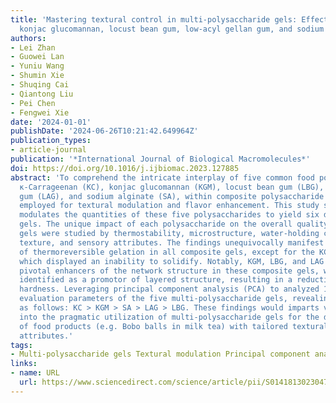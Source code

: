 ```yaml
---
title: 'Mastering textural control in multi-polysaccharide gels: Effect of κ-carrageenan,
  konjac glucomannan, locust bean gum, low-acyl gellan gum, and sodium alginate'
authors:
- Lei Zhan
- Guowei Lan
- Yuniu Wang
- Shumin Xie
- Shuqing Cai
- Qiantong Liu
- Pei Chen
- Fengwei Xie
date: '2024-01-01'
publishDate: '2024-06-26T10:21:42.649964Z'
publication_types:
- article-journal
publication: '*International Journal of Biological Macromolecules*'
doi: https://doi.org/10.1016/j.ijbiomac.2023.127885
abstract: 'To comprehend the intricate interplay of five common food polysaccharides,
  κ-Carrageenan (KC), konjac glucomannan (KGM), locust bean gum (LBG), low-acyl gellan
  gum (LAG), and sodium alginate (SA), within composite polysaccharide gels, widely
  employed for textural modulation and flavor enhancement. This study systematically
  modulates the quantities of these five polysaccharides to yield six distinct multi-polysaccharide
  gels. The unique impact of each polysaccharide on the overall quality of composite
  gels were studied by thermostability, microstructure, water-holding capacity (WHC),
  texture, and sensory attributes. The findings unequivocally manifest the phenomenon
  of thermoreversible gelation in all composite gels, except for the KC-devoid sample,
  which displayed an inability to solidify. Notably, KGM, LBG, and LAG emerged as
  pivotal enhancers of the network structure in these composite gels, while SA was
  identified as a promotor of layered structure, resulting in a reduction of surface
  hardness. Leveraging principal component analysis (PCA) to analyzed 14 critical
  evaluation parameters of the five multi-polysaccharide gels, revealing the order
  as follows: KC > KGM > SA > LAG > LBG. These findings would imparts valuable insights
  into the pragmatic utilization of multi-polysaccharide gels for the development
  of food products (e.g. Bobo balls in milk tea) with tailored textural and sensory
  attributes.'
tags:
- Multi-polysaccharide gels Textural modulation Principal component analysis (PCA)
links:
- name: URL
  url: https://www.sciencedirect.com/science/article/pii/S0141813023047840
---
```

